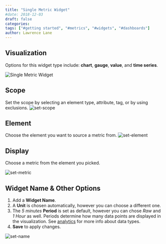 ```yaml
---
title: "Single Metric Widget"
#date: 2018-12-03
draft: false
categories:
tags: ["#getting started", "#metrics", "#widgets", "#dashboards"]
author: Lawrence Lane
---
```


## Visualization

Options for this widget type include: **chart**, **gauge**, **value**, and **time series**.

![Single Metric Widget](/images/single-metric-widget/single-metric-widget.png)

## Scope
Set the scope by selecting an element type, attribute, tag, or by using exclusions.
![set-scope](/images/single-metric-widget/set-scope.png)

## Element
Choose the element you want to source a metric from.
![set-element](/images/single-metric-widget/set-element.png)

## Display
Choose a metric from the element you picked.

![set-metric](/images/single-metric-widget/set-metric.png)

## Widget Name & Other Options

1. Add a **Widget Name**.
2. A **Unit** is chosen automatically, however you can choose a different one.
3. The _5 minutes_ **Period** is set as default, however you can chose _Raw_ and _1 Hour_ as well. Periods determine how many data points are displayed in the visualization. See [analytics][1] for more info about data types.
4. **Save** to apply changes.

![set-name](/images/single-metric-widget/set-name.png)

[1]: /capacity-monitoring/analytics/
